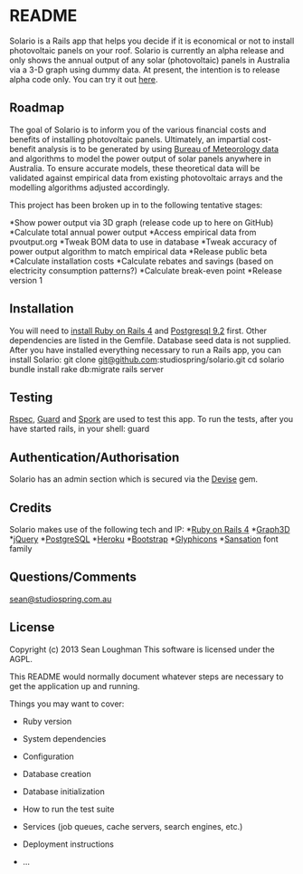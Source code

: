 README
==========

Solario is a Rails app that helps you decide if it is economical or not to install photovoltaic panels on your roof. Solario is currently an alpha release and only shows the annual output of any solar (photovoltaic) panels in Australia via a 3-D graph using dummy data. At present, the intention is to release alpha code only.
You can try it out [here](http://thawing-beach-7608.herokuapp.com).  

Roadmap
-------

The goal of Solario is to inform you of the various financial costs and benefits of installing photovoltaic panels. Ultimately, an impartial cost-benefit analysis is to be generated by using [Bureau of Meteorology data](http://www.bom.gov.au/climate/how/newproducts/IDCJAD0111.shtml) and algorithms to model the power output of solar panels anywhere in Australia. To ensure accurate models, these theoretical data will be validated against empirical data from existing photovoltaic arrays and the modelling algorithms adjusted accordingly.

This project has been broken up in to the following tentative stages:

*Show power output via 3D graph (release code up to here on GitHub)
*Calculate total annual power output
*Access empirical data from pvoutput.org
*Tweak BOM data to use in database
*Tweak accuracy of power output algorithm to match empirical data
*Release public beta
*Calculate installation costs
*Calculate rebates and savings (based on electricity consumption patterns?)
*Calculate break-even point
*Release version 1

Installation
------------

You will need to [install Ruby on Rails 4](http://guides.rubyonrails.org/getting_started.html) and [Postgresql 9.2](http://wiki.postgresql.org/wiki/Detailed_installation_guides) first. Other dependencies are listed in the Gemfile. Database seed data is not supplied.
After you have installed everything necessary to run a Rails app, you can install Solario:
    git clone git@github.com:studiospring/solario.git
    cd solario
    bundle install
    rake db:migrate
    rails server

Testing
-------

[Rspec](https://www.relishapp.com/rspec/rspec-rails/docs), [Guard](https://github.com/guard/guard-rspec) and [Spork](https://github.com/sporkrb/spork-rails) are used to test this app.
To run the tests, after you have started rails, in your shell:
    guard

Authentication/Authorisation
----------------------------

Solario has an admin section which is secured via the [Devise](https://github.com/plataformatec/devise) gem.

Credits
-------

Solario makes use of the following tech and IP:
*[Ruby on Rails 4](http://www.rubyonrails.org)
*[Graph3D](http://almende.github.io/chap-links-library/graph3d.html)
*[jQuery](http://www.jquery.com/)
*[PostgreSQL](http://www.postgresql.org/)
*[Heroku](http://www.heroku.com)
*[Bootstrap](http://getbootstrap.com/)
*[Glyphicons](http://glyphicons.com/)
*[Sansation](http://www.fontsquirrel.com/fonts/Sansation) font family

Questions/Comments
------------------

sean@studiospring.com.au

License
-------

Copyright (c) 2013 Sean Loughman
This software is licensed under the AGPL.

This README would normally document whatever steps are necessary to get the
application up and running.

Things you may want to cover:

* Ruby version

* System dependencies

* Configuration

* Database creation

* Database initialization

* How to run the test suite

* Services (job queues, cache servers, search engines, etc.)

* Deployment instructions

* ...
